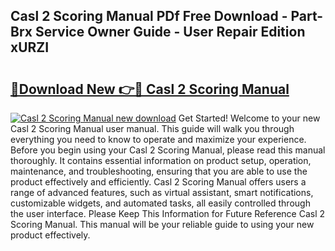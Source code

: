 ## Casl 2 Scoring Manual PDf Free Download - Part-Brx Service Owner Guide - User Repair Edition xURZI

# <h2><a href="http://bc11418.oget.top/?id=Casl+2+Scoring+Manual">🔗Download New 👉🔴 Casl 2 Scoring Manual</a></h2>

[![Casl 2 Scoring Manual new download](https://i.imgur.com/5g1atiW.png)](http://bc11418.oget.top/?id=Casl+2+Scoring+Manual)
Get Started! Welcome to your new Casl 2 Scoring Manual user manual. This guide will walk you through everything you need to know to operate and maximize your experience. Before you begin using your Casl 2 Scoring Manual, please read this manual thoroughly. It contains essential information on product setup, operation, maintenance, and troubleshooting, ensuring that you are able to use the product effectively and efficiently. Casl 2 Scoring Manual offers users a range of advanced features, such as virtual assistant, smart notifications, customizable widgets, and automated tasks, all easily controlled through the user interface. Please Keep This Information for Future Reference Casl 2 Scoring Manual. This manual will be your reliable guide to using your new product effectively.
